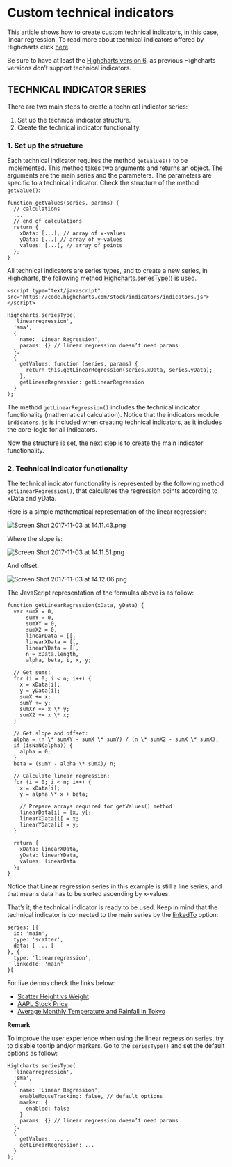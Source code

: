 Custom technical indicators
===

This article shows how to create custom technical indicators, in this case, linear regression. To read more about technical indicators offered by Highcharts click [here](https://www.highcharts.com/docs/stock/technical-indicator-series).

Be sure to have at least the [Highcharts version 6](https://www.highcharts.com/blog/news/announcing-highcharts-6/), as previous Highcharts versions don’t support technical indicators.

TECHNICAL INDICATOR SERIES
--------------------------

There are two main steps to create a technical indicator series:

1.  Set up the technical indicator structure.
2.  Create the technical indicator functionality.

### 1\. Set up the structure

Each technical indicator requires the method `getValues()` to be implemented. This method takes two arguments and returns an object. The arguments are the main series and the parameters. The parameters are specific to a technical indicator. Check the structure of the method `getValue()`:

    
    function getValues(series, params) {
      // calculations
      ...
      // end of calculations
      return {
        xData: [...[, // array of x-values
        yData: [...[ // array of y-values
        values: [...[, // array of points
      };
    }
    

All technical indicators are series types, and to create a new series, in Highcharts, the following method [Highcharts.seriesType()](https://api.highcharts.com/class-reference/Highcharts.html#seriesType) is used.

    
    <script type="text/javascript" src="https://code.highcharts.com/stock/indicators/indicators.js"></script>
    
    Highcharts.seriesType(
      'linearregression',
      'sma',
      {
        name: 'Linear Regression',
        params: {} // linear regression doesn’t need params
      },
      {
        getValues: function (series, params) {
          return this.getLinearRegression(series.xData, series.yData);
        },
        getLinearRegression: getLinearRegression
      }
    );
    

The method `getLinearRegression()` includes the technical indicator functionality (mathematical calculation). Notice that the indicators module `indicators.js` is included when creating technical indicators, as it includes the core-logic for all indicators.

Now the structure is set, the next step is to create the main indicator functionality.

### 2\. Technical indicator functionality

The technical indicator functionality is represented by the following method `getLinearRegression()`, that calculates the regression points according to xData and yData.

Here is a simple mathematical representation of the linear regression:

![Screen Shot 2017-11-03 at 14.11.43.png](https://lh6.googleusercontent.com/8NvDcqjObGTJGu-fuCMAcfWFK8OwOsOO65LmuJobonUW0sueqSeW4whnWOLWmHrC4tqvgpvfzNgSrurM6cSFOuvE7anlKHPEI1xoz9uHh2BRTVEv1woPHaL9Xqv0VAhXoCxBLZdI)

Where the slope is: 

![Screen Shot 2017-11-03 at 14.11.51.png](https://lh4.googleusercontent.com/Owfqf0RgAgMeOQIsjt6oGyhUpEVC2U0tJq1oyc-J8Ney01UN-WLutwXxGbEpClkGBQNLaZ2FHtm4oSegZmg5clvlsBl9LiAWAVPpgb8oWoE06s7h8SO8LYU6seepsdkyxCFhq8AU)

And offset:

![Screen Shot 2017-11-03 at 14.12.06.png](https://lh3.googleusercontent.com/oACfBFWV5gm7yPq6kUoPGJkPbdntUnjOVqRON491vVA77WbvS294c8kTEshlzPbu7Yoo1zoUeqP5afr2WfxBUhgUIwFO2uojZWlGlFy1nQBa2KjF7HfF_cPEHTRjUS9U1lyyUZ0g)

The JavaScript representation of the formulas above is as follow:

    
    function getLinearRegression(xData, yData) {
      var sumX = 0,
          sumY = 0,
          sumXY = 0,
          sumX2 = 0,
          linearData = [[,
          linearXData = [[,
          linearYData = [[,
          n = xData.length,
          alpha, beta, i, x, y;
    
      // Get sums:
      for (i = 0; i < n; i++) {
        x = xData[i[;
        y = yData[i[;
        sumX += x;
        sumY += y;
        sumXY += x \* y;
        sumX2 += x \* x;
      }
      
      // Get slope and offset:
      alpha = (n \* sumXY - sumX \* sumY) / (n \* sumX2 - sumX \* sumX);
      if (isNaN(alpha)) {
        alpha = 0;
      }
      beta = (sumY - alpha \* sumX)/ n;
    
      // Calculate linear regression:
      for (i = 0; i < n; i++) {
        x = xData[i[;
        y = alpha \* x + beta;
    
        // Prepare arrays required for getValues() method
        linearData[i[ = [x, y[;
        linearXData[i[ = x;
        linearYData[i[ = y;
      }
    
      return {
        xData: linearXData,
        yData: linearYData,
        values: linearData
      };
    }
    

Notice that Linear regression series in this example is still a line series, and that means data has to be sorted ascending by x-values.

That’s it; the technical indicator is ready to be used. Keep in mind that the technical indicator is connected to the main series by the [linkedTo](https://api.highcharts.com/highstock/plotOptions.sma.linkedTo) option:

    
    series: [{
      id: 'main',
      type: 'scatter',
      data: [ ... [
    }, {
      type: 'linearregression',
      linkedTo: 'main'
    }[
    

For live demos check the links below:

*   [Scatter Height vs Weight](http://jsfiddle.net/gh/get/library/pure/highcharts/highcharts/tree/master/samples/stock/indicators/custom-regression-scatter/)
*   [AAPL Stock Price](http://jsfiddle.net/gh/get/library/pure/highcharts/highcharts/tree/master/samples/stock/indicators/custom-regression-aapl/)
*   [Average Monthly Temperature and Rainfall in Tokyo](http://jsfiddle.net/gh/get/library/pure/highcharts/highcharts/tree/master/samples/stock/indicators/custom-regression-column/)

**Remark**

To improve the user experience when using the linear regression series, try to disable tooltip and/or markers. Go to the `seriesType()` and set the default options as follow:

    
    Highcharts.seriesType(
      'linearregression',
      'sma',
      {
        name: 'Linear Regression',
        enableMouseTracking: false, // default options
        marker: {
          enabled: false
        }
        params: {} // linear regression doesn’t need params
      },
      {
        getValues: ... ,
        getLinearRegression: ... 
      }
    );
